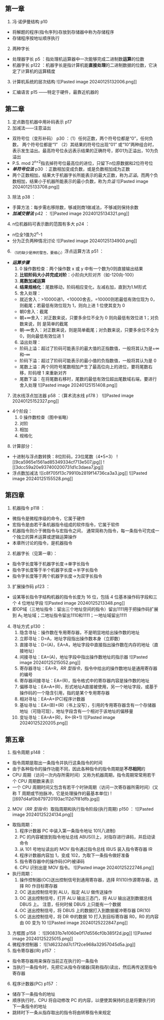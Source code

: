 ## 第一章
1. 冯·诺伊曼结构 p10
- 将解题的程序(指令序列)存放到存储器中称为存储程序
- 存储程序按地址顺序执行
2.  两种字长
- 处理器字长 p5 ：指处理机运算器中一次能够完成二进制数**运算**的位数
- 机器字长 p122 ：机器字长是指计算机能**直接处理**的二进制数据的位数，它决定了计算机的运算精度
3. 计算机系统的层次结构
![[Pasted image 20240125132006.png]]
- 汇编语言 p15 ——特定于硬件，最靠近机器的
## 第二章
1. 定点数在机器中用补码表示 p17 
2. 加减法——注意溢出
- 双符号位（变形补码） p30 ：（1）任何正数，两个符号位都是“0”，任何负数， 两个符号位都是“1” （2）其结果的符号位出现“01” 或“10”两种组合时，表示发生溢出。最高符号位永远表示结果的正确符号，即01为正溢出，10为负溢出 
- P.S. mod 2<sup>n+2</sup>指去掉符号位最高位的进位，只留下n位原数据和2位符号位
- ***单符号位法*** p30 ：正数相加变成负数，或是负数相加成为正数
- 两个正数相加，结果大于机器字长所能表示的最大正数，称为*正溢*。而两个负数相加，结果小于机器所能表示的最小负数，称为*负溢*
![[Pasted image 20240125133708.png]]
3. 除法 p38 ：
- 手算方法：每步需右移除数，够减则商1做减法，不够减则保持余数
- ***加减交替法*** p42 ：
![[Pasted image 20240125134321.png]]
4. n位机器码可表示数的范围有多大 p24 ：
- n位全1值为2<sup>n</sup>-1
- 分为正负两种情况讨论
![[Pasted image 20240125134900.png]]
6. <sub>（5的缺少是神的警告，要细心）</sub>浮点运算方法 p51 ：
- ***运算步骤***
	1. 0 操作数检查：两个操作数 x 或 y 中有一个数为0则直接输出结果
	2. **比较阶码大小并完成对阶**：小阶向大阶对齐（如-120向-100）
	3. **尾数加减运算**
	4. **结果规格化**：尾数移动，阶码相应变化，左减右加，直到为1.M形式
	5. 舍入处理：
	- 就近舍入：>10000进1，<10000舍去，=10000则若最低有效位现为 0，则截尾；若最低有效位现为 1，则向上进 1 位使其变为 0
	- 朝0舍入：截尾
	- 朝+∞舍入：对正数来说，只要多余位不全为 0 则向最低有效位进 1；对负数来说，则 是简单的截尾
	- 朝–∞舍入：对正数来说，则是简单截尾；对负数来说，只要多余位不全为 0，则向最低有效位进 1
	6. 溢出处理：
	- 阶码上溢：超过了阶码可能表示的最大值的正指数值，一般将其认为是+∞和–∞
	- 阶码下溢：超过了阶码可能表示的最小值的负指数值，一般将其认为是 0
	- 尾数上溢：两个同符号尾数相加产生了最高位向上的进位，要将尾数右移，阶码增 1 来重新对齐
	- 尾数下溢：在将尾数右移时，尾数的最低有效位超出尾数域右端，要进行舍入处理
	![[Pasted image 20240125151408.png]]
7. 流水线浮点加法器 p58 ：（算术流水线 p178 ）
![[Pasted image 20240125152327.png]]
- 4个阶段：
	1. 0 操作数检查（图中省略）
	2. 对阶
	3. 相加
	4. 规格化
8. 计算部分：
- 十进制与浮点数转换：8位阶码，23位尾数（4\*5+3）
![[9ca5965e1561ad85349334cf713e507.jpg]]
![[3dcc59a20e937400200731d1c3daea7.jpg]]
- 浮点数加减法
![[c8f705f13c79910b2819f14736ca3a3.jpg]]
![[Pasted image 20240125155528.png]]
## 第四章
1. 机器指令 p118 ：
- 微指令是微程序级的命令，它属于硬件
- 宏指令是由若干条机器指令组成的软件指令，它属于软件
- 机器指令则介于微指令与宏指令之间， 通常简称为指令，每一条指令可完成一个独立的算术运算或逻辑运算操作
- 本章所讨论的指令，是机器指令
2. 机器字长（见第一章）：
- 指令字长度等于机器字长度->单字长指令
- 指令字长度等于半个机器字长度->半字长指令
- 指令字长度等于两个机器字长度->为双字长指令
3. 扩展操作码 p123 ：
- 设某等长指令字结构机器的指令长度为 16 位，包括 4 位基本操作码字段和三个 4 位地址字段
![[Pasted image 20240125213348.png]]
- 即OP域（三地址指令：留出三个地址空间的指令）留出1111用于把操作码扩展到 A<sub>1</sub> 地址域；二地址指令留出1110和1111；一地址域留出1111
4. 寻址方式 p130 ：
	1. 隐含寻址：操作数在专用寄存器，不是明显地给出操作数的地址
	2. 立即寻址：D=A，地址字段指出操作数本身（立即数）
	3. 直接寻址：D=(A)，EA=A，地址字段中直接指出操作数在内存的地址（直接地址）
	4. 间接寻址：EA=(A)，地址字段中指出操作数地址的指示器
	 ![[Pasted image 20240125215052.png]]
	6. 寄存器寻址：EA=R，*RR 型指令*，指令中给出的操作数地址是通用寄存器的编号
	7. 寄存器间接寻址：EA=(R)，指令格式中的寄存器内容是操作数的地址
	8. 偏移寻址：EA=A+(R)，形式地址A直接被使用，另一个地址字段，或基于操作码的一个隐含引用，指的是某个专用寄存器
	9. 相对寻址：EA=A+(PC)程序计数器
	10. 基址寻址：EA=(B)+(R)（书上没写），引用的专用寄存器含有一个存储器地址（可隐可现），地址字段含有一个相对于该地址的偏移量
	11. 变址寻址：EA=A+(R)，R←(R+1)
	![[Pasted image 20240125220205.png]]
## 第五章
1. 指令周期 p148 ：
- 指令周期是取出一条指令并执行这条指令的时间
- 由于各种指令的操作功能不同，因此各种指令的指令周期是**不尽相同**的
- CPU 周期（访问一次内存所需时间）又称为机器周期，指令周期常常用若干个 CPU 周期数来表示
- 一个 CPU 周期时间又包含有若干个时钟周期（访问一次寄存器所需时间）(又称 T 周期或节拍脉冲，它是处理操作的最基本单位) 
![[697d4af0b879720193ac112d7f81dfb.jpg]]
2. MOV（*RR 型指令*）取指周期和执行指令阶段(执行周期) p150 ：
![[Pasted image 20240125224134.png]]
- 取指周期：
	1.  程序计数器 PC 中装入第一条指令地址 101(八进制)
	2. PC 的内容被放到指令地址总线 ABUS(I)上，对指存进行译码，并启动读命令
	3. 从 101 号地址读出的 MOV 指令通过指令总线 IBUS 装入指令寄存器 IR
	4. 程序计数器内容加 1，变成 102，为取下一条指令做好准备
	5. 指令寄存器中的操作码(OP)被译码
	6. CPU 识别出是 MOV 指令。
	![[Pasted image 20240125222746.png]]
- 执行周期：
	1. 操作控制器(OC)送出控制信号到通用寄存器，选择 R1(10)作源寄存器，选择 R0 作目标寄存器
	2. OC 送出控制信号到 ALU，指定 ALU 做传送操作
	3. OC 送出控制信号，打开 ALU 输出三态门，将 ALU 输出送到数据总线 DBUS 上。 注意，任何时候 DBUS 上只能有一个数据
	4. OC 送出控制信号，将 DBUS 上的数据打入到数据缓冲寄存器 DR(10)
	5. OC 送出控制信号，将 DR 中的数据 10 打入到目标寄存器 R0，R0 的内容由 00 变为 10
	![[Pasted image 20240125222847.png]]
3. 方框图 p158 ： 
![[90831b7e1060e0f17d556cf0b385f2d.jpg]]
![[Pasted image 20240125225015.png]]
4. 微程序控制器：
![[1d6232dd7c17f2ce968a32957045d5a.jpg]]
5. 指令寄存器(IR) p157 ：
- 指令寄存器用来保存当前正在执行的一条指令
- 当执行一条指令时，先把它从指令存储器(简称指存)读出，然后再传送至指令寄存器
6. 程序计数器(PC) p157 ：
- 储存下一条指令的地址
- 顺序执行时，CPU 将自动修改 PC 的内容，以便使其保持的总是将要执行的下一条指令的地址
- 跳转时下一条从指存取出的指令将由转移指令来规定
